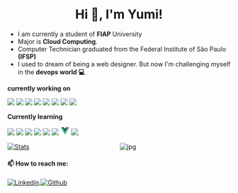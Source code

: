 <h1 align="center">Hi 👋, I'm Yumi!</h1>

- I am currently a student of **FIAP** University 
- Major is **Cloud Computing**.
- Computer Technician graduated from the Federal Institute of São Paulo **(IFSP)**
- I used to dream of being a web designer. But now I'm challenging myself in the **devops world 💻** 

**currently working on**  

<code><img height="20" src="https://cdn.jsdelivr.net/npm/simple-icons@3.12.2/icons/python.svg"></code>
<code><img height="20" src="https://cdn.jsdelivr.net/npm/simple-icons@3.12.2/icons/html5.svg"></code>
<code><img height="20" src="https://cdn.jsdelivr.net/npm/simple-icons@3.12.2/icons/css3.svg"></code>
<code><img height="20" src="https://cdn.jsdelivr.net/npm/simple-icons@3.12.2/icons/javascript.svg"></code>
<code><img height="20" src="https://cdn.jsdelivr.net/npm/simple-icons@3.12.2/icons/sublimetext.svg"></code>
<code><img height="20" src="https://cdn.jsdelivr.net/npm/simple-icons@3.12.2/icons/pycharm.svg"></code>
<code><img height="20" src="https://cdn.jsdelivr.net/npm/simple-icons@3.12.2/icons/git.svg"></code>
<code><img height="20" src="https://cdn.jsdelivr.net/npm/simple-icons@3.12.2/icons/mysql.svg"></code>
<br>

**Currently learning**

<code><img height="20" src="https://cdn.jsdelivr.net/npm/simple-icons@3.12.2/icons/linux.svg"></code>
<code><img height="20" src="https://cdn.jsdelivr.net/npm/simple-icons@3.12.2/icons/vim.svg"></code>
<code><img height="20" src="https://cdn.jsdelivr.net/npm/simple-icons@3.12.2/icons/django.svg"></code>
<code><img height="20" src="https://www.vectorlogo.zone/logos/pocoo_flask/pocoo_flask-icon.svg"></code>
<code><img height="20" src="https://cdn.jsdelivr.net/npm/simple-icons@3.12.2/icons/jquery.svg"></code>
<code><img height="20" src="https://cdn.jsdelivr.net/npm/simple-icons@3.12.2/icons/typescript.svg"></code>
<code><img height="20" src="https://raw.githubusercontent.com/devicons/devicon/master/icons/vuejs/vuejs-original.svg"></code>
<code><img height="20" src="https://cdn.jsdelivr.net/npm/simple-icons@3.12.2/icons/react.svg"></code>

[![Stats](https://github-readme-stats.vercel.app/api?username=yumi-tokuo&sshow_icons=true&theme=transparent)](https://github-readme-stats.vercel.app/api?username=yumi-tokuoshow_icons=true&theme=transparent)&nbsp; <img align="right" alt="jpg" width="250px" src="https://i.pinimg.com/originals/c0/44/59/c0445925ae3bb1a622dd2b95b96e9442.gif" />


#### 📫 How to reach me:

<a href="https://www.linkedin.com/in/yumitokuo/">
  <img align="center" alt="Linkedin" width="33px" src="https://cdn.jsdelivr.net/npm/simple-icons@3.12.2/icons/linkedin.svg" />
</a>
<a href="https://github.com/yumi-tokuo">
  <img align="center" alt="Github" width="33px" src="https://cdn.jsdelivr.net/npm/simple-icons@v3/icons/github.svg" />
</a>
<br />
<br />